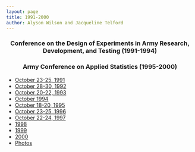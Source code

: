 ```yaml
---
layout: page
title: 1991-2000
author: Alyson Wilson and Jacqueline Telford
---
```

<div align="center"><h3>Conference on the Design of Experiments in Army Research, Development, and Testing (1991-1994)</h3></div>
<div align="center"><h3>Army Conference on Applied Statistics (1995-2000)</h3></div>

- [October 23-25, 1991](https://alysongwilson.github.io/ACAS/DOE5/d91)
- [October 28-30, 1992](https://alysongwilson.github.io/ACAS/DOE5/d92)
- [October 20-22, 1993](https://alysongwilson.github.io/ACAS/DOE5/d93)
- [October 1994](https://alysongwilson.github.io/ACAS/DOE5/d94)
- [October 18-20, 1995](https://alysongwilson.github.io/ACAS/DOE5/d95)
- [October 23-25, 1996](https://alysongwilson.github.io/ACAS/DOE5/d96)
- [October 22-24, 1997](https://alysongwilson.github.io/ACAS/DOE5/d97)
- [1998](https://alysongwilson.github.io/ACAS/DOE5/d98)
- [1999](https://alysongwilson.github.io/ACAS/DOE5/d99)
- [2000](https://alysongwilson.github.io/ACAS/DOE5/d00)
- [Photos](https://alysongwilson.github.io/ACAS/DOE5/1990s.pdf)
